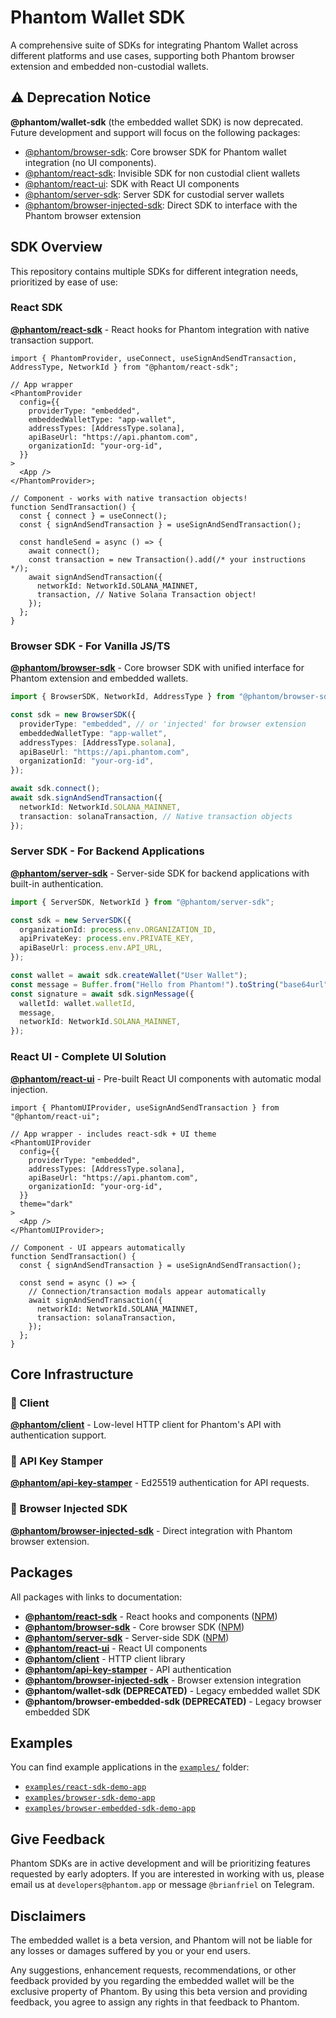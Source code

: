 # Phantom Wallet SDK

A comprehensive suite of SDKs for integrating Phantom Wallet across different platforms and use cases, supporting both Phantom browser extension and embedded non-custodial wallets.

## ⚠️ Deprecation Notice

**@phantom/wallet-sdk** (the embedded wallet SDK) is now deprecated. Future development and support will focus on the following packages:

- [@phantom/browser-sdk](https://www.npmjs.com/package/@phantom/browser-sdk): Core browser SDK for Phantom wallet integration (no UI components).
- [@phantom/react-sdk](https://www.npmjs.com/package/@phantom/react-sdk): Invisible SDK for non custodial client wallets
- [@phantom/react-ui](https://www.npmjs.com/package/@phantom/react-ui): SDK with React UI components
- [@phantom/server-sdk](https://www.npmjs.com/package/@phantom/server-sdk): Server SDK for custodial server wallets
- [@phantom/browser-injected-sdk](https://www.npmjs.com/package/@phantom/browser-injected-sdk): Direct SDK to interface with the Phantom browser extension

## SDK Overview

This repository contains multiple SDKs for different integration needs, prioritized by ease of use:

### React SDK

**[@phantom/react-sdk](./packages/react-sdk/README.md)** - React hooks for Phantom integration with native transaction support.

```tsx
import { PhantomProvider, useConnect, useSignAndSendTransaction, AddressType, NetworkId } from "@phantom/react-sdk";

// App wrapper
<PhantomProvider
  config={{
    providerType: "embedded",
    embeddedWalletType: "app-wallet",
    addressTypes: [AddressType.solana],
    apiBaseUrl: "https://api.phantom.com",
    organizationId: "your-org-id",
  }}
>
  <App />
</PhantomProvider>;

// Component - works with native transaction objects!
function SendTransaction() {
  const { connect } = useConnect();
  const { signAndSendTransaction } = useSignAndSendTransaction();

  const handleSend = async () => {
    await connect();
    const transaction = new Transaction().add(/* your instructions */);
    await signAndSendTransaction({
      networkId: NetworkId.SOLANA_MAINNET,
      transaction, // Native Solana Transaction object!
    });
  };
}
```

### Browser SDK - **For Vanilla JS/TS**

**[@phantom/browser-sdk](./packages/browser-sdk/README.md)** - Core browser SDK with unified interface for Phantom extension and embedded wallets.

```typescript
import { BrowserSDK, NetworkId, AddressType } from "@phantom/browser-sdk";

const sdk = new BrowserSDK({
  providerType: "embedded", // or 'injected' for browser extension
  embeddedWalletType: "app-wallet",
  addressTypes: [AddressType.solana],
  apiBaseUrl: "https://api.phantom.com",
  organizationId: "your-org-id",
});

await sdk.connect();
await sdk.signAndSendTransaction({
  networkId: NetworkId.SOLANA_MAINNET,
  transaction: solanaTransaction, // Native transaction objects
});
```

### Server SDK - **For Backend Applications**

**[@phantom/server-sdk](./packages/server-sdk/README.md)** - Server-side SDK for backend applications with built-in authentication.

```typescript
import { ServerSDK, NetworkId } from "@phantom/server-sdk";

const sdk = new ServerSDK({
  organizationId: process.env.ORGANIZATION_ID,
  apiPrivateKey: process.env.PRIVATE_KEY,
  apiBaseUrl: process.env.API_URL,
});

const wallet = await sdk.createWallet("User Wallet");
const message = Buffer.from("Hello from Phantom!").toString("base64url"); // base64url encode
const signature = await sdk.signMessage({
  walletId: wallet.walletId,
  message,
  networkId: NetworkId.SOLANA_MAINNET,
});
```

### React UI - **Complete UI Solution**

**[@phantom/react-ui](./packages/react-ui/README.md)** - Pre-built React UI components with automatic modal injection.

```tsx
import { PhantomUIProvider, useSignAndSendTransaction } from "@phantom/react-ui";

// App wrapper - includes react-sdk + UI theme
<PhantomUIProvider
  config={{
    providerType: "embedded",
    addressTypes: [AddressType.solana],
    apiBaseUrl: "https://api.phantom.com",
    organizationId: "your-org-id",
  }}
  theme="dark"
>
  <App />
</PhantomUIProvider>;

// Component - UI appears automatically
function SendTransaction() {
  const { signAndSendTransaction } = useSignAndSendTransaction();

  const send = async () => {
    // Connection/transaction modals appear automatically
    await signAndSendTransaction({
      networkId: NetworkId.SOLANA_MAINNET,
      transaction: solanaTransaction,
    });
  };
}
```

## Core Infrastructure

### 🔧 Client

**[@phantom/client](./packages/client/README.md)** - Low-level HTTP client for Phantom's API with authentication support.

### 🔐 API Key Stamper

**[@phantom/api-key-stamper](./packages/api-key-stamper/README.md)** - Ed25519 authentication for API requests.

### 🔌 Browser Injected SDK

**[@phantom/browser-injected-sdk](./packages/browser-injected-sdk/README.md)** - Direct integration with Phantom browser extension.

## Packages

All packages with links to documentation:

- **[@phantom/react-sdk](./packages/react-sdk/README.md)** - React hooks and components ([NPM](https://www.npmjs.com/package/@phantom/react-sdk))
- **[@phantom/browser-sdk](./packages/browser-sdk/README.md)** - Core browser SDK ([NPM](https://www.npmjs.com/package/@phantom/browser-sdk))
- **[@phantom/server-sdk](./packages/server-sdk/README.md)** - Server-side SDK ([NPM](https://www.npmjs.com/package/@phantom/server-sdk))
- **[@phantom/react-ui](./packages/react-ui/README.md)** - React UI components
- **[@phantom/client](./packages/client/README.md)** - HTTP client library
- **[@phantom/api-key-stamper](./packages/api-key-stamper/README.md)** - API authentication
- **[@phantom/browser-injected-sdk](./packages/browser-injected-sdk/README.md)** - Browser extension integration
- **@phantom/wallet-sdk (DEPRECATED)** - Legacy embedded wallet SDK
- **@phantom/browser-embedded-sdk (DEPRECATED)** - Legacy browser embedded SDK

## Examples

You can find example applications in the [`examples/`](./examples) folder:

- [`examples/react-sdk-demo-app`](./examples/react-sdk-demo-app)
- [`examples/browser-sdk-demo-app`](./examples/browser-sdk-demo-app)
- [`examples/browser-embedded-sdk-demo-app`](./examples/browser-embedded-sdk-demo-app)

## Give Feedback

Phantom SDKs are in active development and will be prioritizing features requested by early adopters. If you are interested in working with us, please email us at `developers@phantom.app` or message `@brianfriel` on Telegram.

## Disclaimers

The embedded wallet is a beta version, and Phantom will not be liable for any losses or damages suffered by you or your end users.

Any suggestions, enhancement requests, recommendations, or other feedback provided by you regarding the embedded wallet will be the exclusive property of Phantom. By using this beta version and providing feedback, you agree to assign any rights in that feedback to Phantom.
